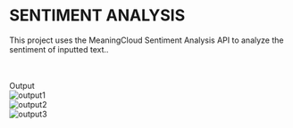 # SENTIMENT ANALYSIS
This project uses the MeaningCloud Sentiment Analysis API to analyze the sentiment of inputted text..

<br/><br/>
Output <br/>
![output1](https://github.com/akshara-a/sentiment_analysis/assets/68069921/e091a0ac-1035-461c-9fb5-a135012ec46c)
<br/>
![output2](https://github.com/akshara-a/sentiment_analysis/assets/68069921/9338a774-a39b-4352-bd0f-6a9082c4964f)
<br/>
![output3](https://github.com/akshara-a/sentiment_analysis/assets/68069921/24d1e996-f6c7-434b-96ab-7aa310468437)
